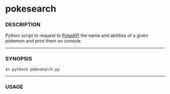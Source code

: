 # pokesearch
### DESCRIPTION
Python script to request to [PokeAPI](https://pokeapi.co/) the name and abilities of a given pokemon and print them on console.

***

### SYNOPSIS
```
$> python3 pokesearch.py
```

***

### USAGE
